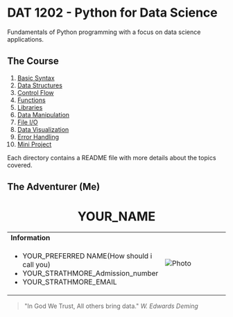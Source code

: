 # DAT 1202 - Python for Data Science

Fundamentals of Python programming with a focus on data science applications.

## The Course

1. [Basic Syntax](01_basic_syntax)
2. [Data Structures](02_data_structures)
3. [Control Flow](03_control_flow)
4. [Functions](04_functions)
5. [Libraries](05_libraries)
6. [Data Manipulation](06_data_manipulation)
7. [File I/O](07_file_io)
8. [Data Visualization](08_data_visualization)
9. [Error Handling](09_error_handling)
10. [Mini Project](10_mini_project)

Each directory contains a README file with more details about the topics covered.

## The Adventurer (Me)

<h1 align="center">YOUR_NAME</h1>
<table>
  <tbody>
    <tr>
      <td><b>Information</b></td>
      <td width="50%" rowspan="4">
        <img alt="Photo" src="images/REPLACE_WITH_IMAGE" />
      </td>
    </tr>
    <tr>
      <td>
        <ul>
          <li>YOUR_PREFERRED NAME(How should i call you)</li>
          <li>YOUR_STRATHMORE_Admission_number</li>
          <li>YOUR_STRATHMORE_EMAIL</li>
        </ul>
      </td>
    </tr>
  </tbody>
</table>


> "In God We Trust, All others bring data." _W. Edwards Deming_
